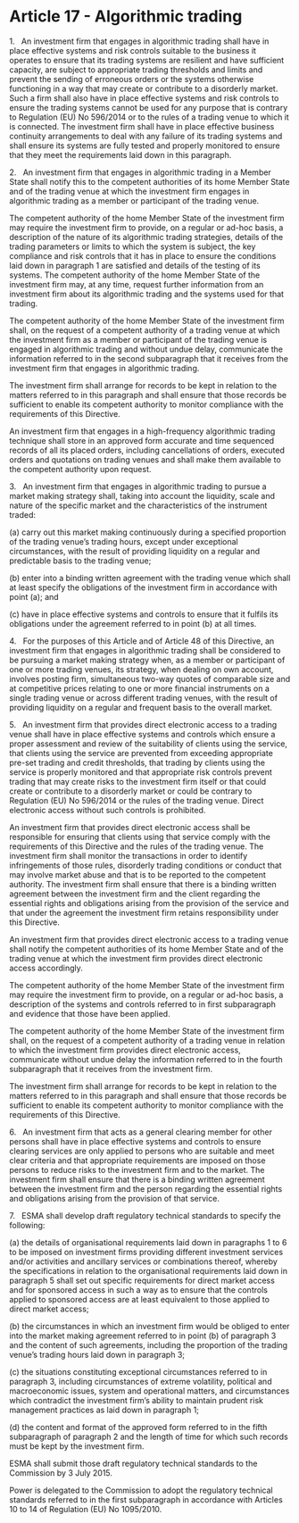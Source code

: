 # Article 17 - Algorithmic trading


1.   An investment firm that engages in algorithmic trading shall have in place effective systems and risk controls suitable to the business it operates to ensure that its trading systems are resilient and have sufficient capacity, are subject to appropriate trading thresholds and limits and prevent the sending of erroneous orders or the systems otherwise functioning in a way that may create or contribute to a disorderly market. Such a firm shall also have in place effective systems and risk controls to ensure the trading systems cannot be used for any purpose that is contrary to Regulation (EU) No 596/2014 or to the rules of a trading venue to which it is connected. The investment firm shall have in place effective business continuity arrangements to deal with any failure of its trading systems and shall ensure its systems are fully tested and properly monitored to ensure that they meet the requirements laid down in this paragraph.

2.   An investment firm that engages in algorithmic trading in a Member State shall notify this to the competent authorities of its home Member State and of the trading venue at which the investment firm engages in algorithmic trading as a member or participant of the trading venue.

The competent authority of the home Member State of the investment firm may require the investment firm to provide, on a regular or ad-hoc basis, a description of the nature of its algorithmic trading strategies, details of the trading parameters or limits to which the system is subject, the key compliance and risk controls that it has in place to ensure the conditions laid down in paragraph 1 are satisfied and details of the testing of its systems. The competent authority of the home Member State of the investment firm may, at any time, request further information from an investment firm about its algorithmic trading and the systems used for that trading.

The competent authority of the home Member State of the investment firm shall, on the request of a competent authority of a trading venue at which the investment firm as a member or participant of the trading venue is engaged in algorithmic trading and without undue delay, communicate the information referred to in the second subparagraph that it receives from the investment firm that engages in algorithmic trading.

The investment firm shall arrange for records to be kept in relation to the matters referred to in this paragraph and shall ensure that those records be sufficient to enable its competent authority to monitor compliance with the requirements of this Directive.

An investment firm that engages in a high-frequency algorithmic trading technique shall store in an approved form accurate and time sequenced records of all its placed orders, including cancellations of orders, executed orders and quotations on trading venues and shall make them available to the competent authority upon request.

3.   An investment firm that engages in algorithmic trading to pursue a market making strategy shall, taking into account the liquidity, scale and nature of the specific market and the characteristics of the instrument traded:

(a) carry out this market making continuously during a specified proportion of the trading venue’s trading hours, except under exceptional circumstances, with the result of providing liquidity on a regular and predictable basis to the trading venue;

(b) enter into a binding written agreement with the trading venue which shall at least specify the obligations of the investment firm in accordance with point (a); and

(c) have in place effective systems and controls to ensure that it fulfils its obligations under the agreement referred to in point (b) at all times.

4.   For the purposes of this Article and of Article 48 of this Directive, an investment firm that engages in algorithmic trading shall be considered to be pursuing a market making strategy when, as a member or participant of one or more trading venues, its strategy, when dealing on own account, involves posting firm, simultaneous two-way quotes of comparable size and at competitive prices relating to one or more financial instruments on a single trading venue or across different trading venues, with the result of providing liquidity on a regular and frequent basis to the overall market.

5.   An investment firm that provides direct electronic access to a trading venue shall have in place effective systems and controls which ensure a proper assessment and review of the suitability of clients using the service, that clients using the service are prevented from exceeding appropriate pre-set trading and credit thresholds, that trading by clients using the service is properly monitored and that appropriate risk controls prevent trading that may create risks to the investment firm itself or that could create or contribute to a disorderly market or could be contrary to Regulation (EU) No 596/2014 or the rules of the trading venue. Direct electronic access without such controls is prohibited.

An investment firm that provides direct electronic access shall be responsible for ensuring that clients using that service comply with the requirements of this Directive and the rules of the trading venue. The investment firm shall monitor the transactions in order to identify infringements of those rules, disorderly trading conditions or conduct that may involve market abuse and that is to be reported to the competent authority. The investment firm shall ensure that there is a binding written agreement between the investment firm and the client regarding the essential rights and obligations arising from the provision of the service and that under the agreement the investment firm retains responsibility under this Directive.

An investment firm that provides direct electronic access to a trading venue shall notify the competent authorities of its home Member State and of the trading venue at which the investment firm provides direct electronic access accordingly.

The competent authority of the home Member State of the investment firm may require the investment firm to provide, on a regular or ad-hoc basis, a description of the systems and controls referred to in first subparagraph and evidence that those have been applied.

The competent authority of the home Member State of the investment firm shall, on the request of a competent authority of a trading venue in relation to which the investment firm provides direct electronic access, communicate without undue delay the information referred to in the fourth subparagraph that it receives from the investment firm.

The investment firm shall arrange for records to be kept in relation to the matters referred to in this paragraph and shall ensure that those records be sufficient to enable its competent authority to monitor compliance with the requirements of this Directive.

6.   An investment firm that acts as a general clearing member for other persons shall have in place effective systems and controls to ensure clearing services are only applied to persons who are suitable and meet clear criteria and that appropriate requirements are imposed on those persons to reduce risks to the investment firm and to the market. The investment firm shall ensure that there is a binding written agreement between the investment firm and the person regarding the essential rights and obligations arising from the provision of that service.

7.   ESMA shall develop draft regulatory technical standards to specify the following:

(a) the details of organisational requirements laid down in paragraphs 1 to 6 to be imposed on investment firms providing different investment services and/or activities and ancillary services or combinations thereof, whereby the specifications in relation to the organisational requirements laid down in paragraph 5 shall set out specific requirements for direct market access and for sponsored access in such a way as to ensure that the controls applied to sponsored access are at least equivalent to those applied to direct market access;

(b) the circumstances in which an investment firm would be obliged to enter into the market making agreement referred to in point (b) of paragraph 3 and the content of such agreements, including the proportion of the trading venue’s trading hours laid down in paragraph 3;

(c) the situations constituting exceptional circumstances referred to in paragraph 3, including circumstances of extreme volatility, political and macroeconomic issues, system and operational matters, and circumstances which contradict the investment firm’s ability to maintain prudent risk management practices as laid down in paragraph 1;

(d) the content and format of the approved form referred to in the fifth subparagraph of paragraph 2 and the length of time for which such records must be kept by the investment firm.

ESMA shall submit those draft regulatory technical standards to the Commission by 3 July 2015.

Power is delegated to the Commission to adopt the regulatory technical standards referred to in the first subparagraph in accordance with Articles 10 to 14 of Regulation (EU) No 1095/2010.
